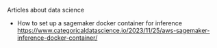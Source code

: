 Articles about data science
- How to set up a sagemaker docker container for inference https://www.categoricaldatascience.io/2023/11/25/aws-sagemaker-inference-docker-container/

